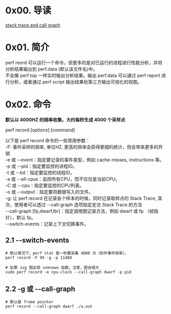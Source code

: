 # 0x00. 导读

[stack trace and call graph](../basics/symbol_record.md)

# 0x01. 简介

perf reord 可以运行一个命令，但更多的是对已运行的进程进行性能分析，并将分析结果输出到 perf.data (默认该文件名)中。  
不会像 perf top 一样实时输出分析结果。输出 perf.data 可以通过 perf report 进行分析，或者通过 perf script 输出结果给第三方输出可视化的视图。

# 0x02. 命令

**默认以 4000HZ 的频率收集，大约每秒生成 4000 个采样点**

perf record [options] [command]

以下是 perf record 命令的一些常用参数：    
-F: 事件采样的频率, 单位HZ, 更高的频率会获得更细的统计，但会带来更多的开销  
-e 或 --event：指定要记录的事件类型，例如 cache-misses, instructions 等。  
-p 或 --pid：指定要监控的进程ID。  
-t 或 --tid：指定要监控的线程ID。  
-a 或 --all-cpus：监控所有CPU，而不仅仅是当前CPU。  
-C 或 --cpu：指定要监控的CPU列表。  
-o 或 --output：指定要将数据写入的文件。  
-g: 让 perf record 在记录各个样本的时候，同时记录取样点的 Stack Trace, 其次，使用者可以透过 --call-graph 选项指定走访 Stack Trace 的方法  
--call-graph [fp,dwarf,lbr]：指定调用图记录方法，例如 dwarf 或 fp （帧指针），默认 fp。  
--switch-events：记录上下文切换事件。  

## 2.1 --switch-events

```
# 默认情况下，perf stat 是一秒要采集 4000 次（软件事件频率）。
perf record -F 99 -g -p 11488

# 如果 svg 图出现 unknown 函数，注意，图会很大
sudo perf record -e cpu-clock --call-graph dwarf -p pid
```

## 2.2 -g 或 --call-graph
```
# 默认是 frame pointer
perf record --call-graph dwarf ./a.out
```